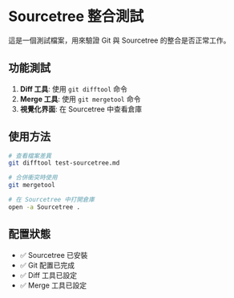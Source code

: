 # Sourcetree 整合測試

這是一個測試檔案，用來驗證 Git 與 Sourcetree 的整合是否正常工作。

## 功能測試

1. **Diff 工具**: 使用 `git difftool` 命令
2. **Merge 工具**: 使用 `git mergetool` 命令
3. **視覺化界面**: 在 Sourcetree 中查看倉庫

## 使用方法

```bash
# 查看檔案差異
git difftool test-sourcetree.md

# 合併衝突時使用
git mergetool

# 在 Sourcetree 中打開倉庫
open -a Sourcetree .
```

## 配置狀態

- ✅ Sourcetree 已安裝
- ✅ Git 配置已完成
- ✅ Diff 工具已設定
- ✅ Merge 工具已設定 